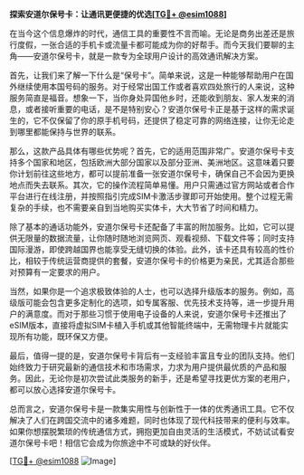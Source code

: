 **探索安道尔保号卡：让通讯更便捷的优选[[TG💪+ @esim1088](https://t.me/s/esim1088)]**

在当今这个信息爆炸的时代，通信工具的重要性不言而喻。无论是商务出差还是旅行度假，一张合适的手机卡或流量卡都可能成为你的好帮手。而今天我们要聊的主角——安道尔保号卡，就是一款专为全球用户设计的高效通讯解决方案。

首先，让我们来了解一下什么是“保号卡”。简单来说，这是一种能够帮助用户在国外继续使用本国号码的服务。对于经常出国工作或者喜欢四处旅行的人来说，这种服务简直是福音。想象一下，当你身处异国他乡时，还能收到朋友、家人发来的消息，或者接听重要的电话，是不是特别安心？安道尔保号卡正是基于这样的需求诞生的，它不仅保留了你的原手机号码，还提供了稳定可靠的网络连接，让你无论走到哪里都能保持与世界的联系。

那么，这款产品具体有哪些优势呢？首先，它的适用范围非常广。安道尔保号卡支持多个国家和地区，包括欧洲大部分国家以及部分亚洲、美洲地区。这意味着只要你计划前往这些地方，都可以提前准备一张安道尔保号卡，确保自己不会因为更换地点而失去联系。其次，它的操作流程简单易懂。用户只需通过官方网站或者合作平台进行在线注册，并按照指引完成SIM卡激活步骤即可开始使用。整个过程无需复杂的手续，也不需要亲自到当地购买实体卡，大大节省了时间和精力。

除了基本的通话功能外，安道尔保号卡还配备了丰富的附加服务。比如，它可以提供无限量的数据流量，让你随时随地浏览网页、观看视频、下载文件等；同时支持国际漫游，即使跨越国界也能享受无缝切换的体验。此外，该卡还具有较高的性价比，相较于传统运营商提供的套餐，安道尔保号卡的价格更为亲民，尤其适合那些对预算有一定要求的用户。

当然，如果你是一个追求极致体验的人士，也可以选择升级版本的服务。例如，高级版可能会包含更多定制化的选项，如专属客服、优先技术支持等，进一步提升用户的满意度。而对于那些习惯于使用电子设备的人来说，安道尔保号卡还推出了eSIM版本，直接将虚拟SIM卡植入手机或其他智能终端中，无需物理卡片就能实现所有功能，既环保又方便。

最后，值得一提的是，安道尔保号卡背后有一支经验丰富且专业的团队支持。他们始终致力于研究最新的通信技术和市场需求，力求为用户提供最优质的产品和服务。因此，无论你是初次尝试此类服务的新手，还是希望寻找更优方案的老用户，都可以放心选择安道尔保号卡。

总而言之，安道尔保号卡是一款集实用性与创新性于一体的优秀通讯工具。它不仅解决了人们在跨国交流中的诸多难题，同时也体现了现代科技带来的便利与效率。如果你想摆脱繁琐的传统通信方式，拥抱更加自由灵活的生活模式，不妨试试看安道尔保号卡吧！相信它会成为你旅途中不可或缺的好伙伴。

[[TG💪+ @esim1088](https://t.me/s/esim1088) ![Image](https://i.postimg.cc/4NQfJmqS/Snipaste-2025-05-13-00-14-12.png)]